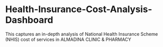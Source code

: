# Health-Insurance-Cost-Analysis-Dashboard
This captures an in-depth analysis of National Health Insurance Scheme (NHIS) cost of services in ALMADINA CLINIC &amp; PHARMACY

